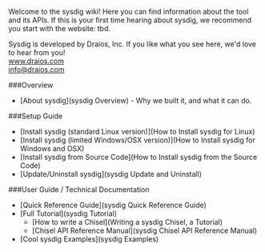 Welcome to the sysdig wiki! Here you can find information about the tool and its APIs. If this is your first time hearing about sysdig, we recommend you start with the website: tbd.

Sysdig is developed by Draios, Inc. If you like what you see here, we'd love to hear from you!  
www.draios.com  
<info@draios.com>

###Overview
* [About sysdig](sysdig Overview) - Why we built it, and what it can do.

###Setup Guide 
* [Install sysdig (standard Linux version)](How to Install sysdig for Linux)  
* [Install sysdig (limited Windows/OSX version)](How to Install sysdig for Windows and OSX)  
* [Install sysdig from Source Code](How to Install sysdig from the Source Code)  
* [Update/Uninstall sysdig](sysdig Update and Uninstall)  

###User Guide / Technical Documentation
* [Quick Reference Guide](sysdig Quick Reference Guide)  
* [Full Tutorial](sysdig Tutorial)  
  * [How to write a Chisel](Writing a sysdig Chisel, a Tutorial)  
  * [Chisel API Reference Manual](sysdig Chisel API Reference Manual)
* [Cool sysdig Examples](sysdig Examples)